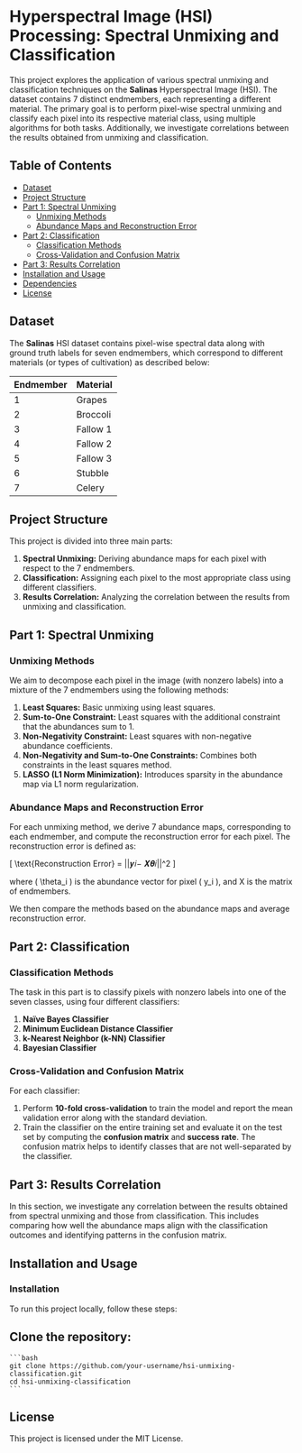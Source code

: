 # Hyperspectral Image (HSI) Processing: Spectral Unmixing and Classification

This project explores the application of various spectral unmixing and classification techniques on the **Salinas** Hyperspectral Image (HSI). The dataset contains 7 distinct endmembers, each representing a different material. The primary goal is to perform pixel-wise spectral unmixing and classify each pixel into its respective material class, using multiple algorithms for both tasks. Additionally, we investigate correlations between the results obtained from unmixing and classification.

## Table of Contents

- [Dataset](#dataset)
- [Project Structure](#project-structure)
- [Part 1: Spectral Unmixing](#part-1-spectral-unmixing)
  - [Unmixing Methods](#unmixing-methods)
  - [Abundance Maps and Reconstruction Error](#abundance-maps-and-reconstruction-error)
- [Part 2: Classification](#part-2-classification)
  - [Classification Methods](#classification-methods)
  - [Cross-Validation and Confusion Matrix](#cross-validation-and-confusion-matrix)
- [Part 3: Results Correlation](#part-3-results-correlation)
- [Installation and Usage](#installation-and-usage)
- [Dependencies](#dependencies)
- [License](#license)

## Dataset

The **Salinas** HSI dataset contains pixel-wise spectral data along with ground truth labels for seven endmembers, which correspond to different materials (or types of cultivation) as described below:

| Endmember | Material  |
|-----------|-----------|
| 1         | Grapes    |
| 2         | Broccoli  |
| 3         | Fallow 1  |
| 4         | Fallow 2  |
| 5         | Fallow 3  |
| 6         | Stubble   |
| 7         | Celery    |

## Project Structure

This project is divided into three main parts:

1. **Spectral Unmixing:** Deriving abundance maps for each pixel with respect to the 7 endmembers.
2. **Classification:** Assigning each pixel to the most appropriate class using different classifiers.
3. **Results Correlation:** Analyzing the correlation between the results from unmixing and classification.

## Part 1: Spectral Unmixing

### Unmixing Methods

We aim to decompose each pixel in the image (with nonzero labels) into a mixture of the 7 endmembers using the following methods:

1. **Least Squares:** Basic unmixing using least squares.
2. **Sum-to-One Constraint:** Least squares with the additional constraint that the abundances sum to 1.
3. **Non-Negativity Constraint:** Least squares with non-negative abundance coefficients.
4. **Non-Negativity and Sum-to-One Constraints:** Combines both constraints in the least squares method.
5. **LASSO (L1 Norm Minimization):** Introduces sparsity in the abundance map via L1 norm regularization.

### Abundance Maps and Reconstruction Error

For each unmixing method, we derive 7 abundance maps, corresponding to each endmember, and compute the reconstruction error for each pixel. The reconstruction error is defined as:

\[
\text{Reconstruction Error} = ||𝒚𝑖− 𝑿𝜽𝑖||^2
\]

where \( \theta_i \) is the abundance vector for pixel \( y_i \), and X is the matrix of endmembers.

We then compare the methods based on the abundance maps and average reconstruction error.

## Part 2: Classification

### Classification Methods

The task in this part is to classify pixels with nonzero labels into one of the seven classes, using four different classifiers:

1. **Naïve Bayes Classifier**
2. **Minimum Euclidean Distance Classifier**
3. **k-Nearest Neighbor (k-NN) Classifier**
4. **Bayesian Classifier**

### Cross-Validation and Confusion Matrix

For each classifier:

1. Perform **10-fold cross-validation** to train the model and report the mean validation error along with the standard deviation.
2. Train the classifier on the entire training set and evaluate it on the test set by computing the **confusion matrix** and **success rate**. The confusion matrix helps to identify classes that are not well-separated by the classifier.

## Part 3: Results Correlation

In this section, we investigate any correlation between the results obtained from spectral unmixing and those from classification. This includes comparing how well the abundance maps align with the classification outcomes and identifying patterns in the confusion matrix.

## Installation and Usage

### Installation

To run this project locally, follow these steps:

## Clone the repository:
    ```bash
    git clone https://github.com/your-username/hsi-unmixing-classification.git
    cd hsi-unmixing-classification
    ```


## License

This project is licensed under the MIT License.

